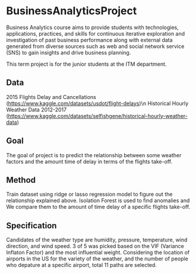 # BusinessAnalyticsProject
Business Analytics course aims to provide students with technologies, applications, practices, and skills for continuous iterative exploration and investigation of past business performance along with external data generated from diverse sources such as web and social network service (SNS) to gain insights and drive business planning.

This term project is for the junior students at the ITM department.

## Data
2015 Flights Delay and Cancellations (https://www.kaggle.com/datasets/usdot/flight-delays)\n
Historical Hourly Weather Data 2012-2017 (https://www.kaggle.com/datasets/selfishgene/historical-hourly-weather-data)

## Goal
The goal of project is to predict the relationship between some weather factors and the amount time of delay in terms of the flights take-off.

## Method
Train dataset using ridge or lasso regression model to figure out the relationship explained above.
Isolation Forest is used to find anomalies and We compare them to the amount of time delay of a specific flights take-off. 

## Specification
Candidates of the weather type are humidity, pressure, temperature, wind direction, and wind speed.
3 of 5 was picked based on the VIF (Variance Inflaton Factor) and the most influential weight.
Considering the location of airports in the US for the variety of the weather, and the number of people who depature at a specific airport, total 11 paths are selected. 


